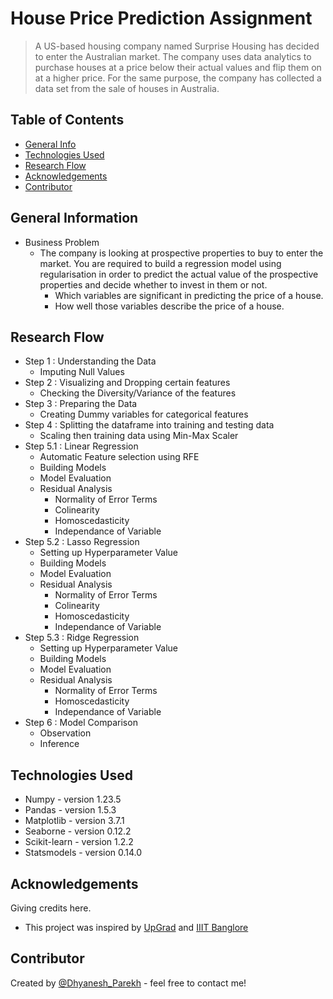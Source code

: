 # House Price Prediction Assignment
> A US-based housing company named Surprise Housing has decided to enter the Australian market. The company uses data analytics to purchase houses at a price below their actual values and flip them on at a higher price. For the same purpose, the company has collected a data set from the sale of houses in Australia.


## Table of Contents
* [General Info](#general-information)
* [Technologies Used](#technologies-used)
* [Research Flow](#research-flow)
* [Acknowledgements](#acknowledgements)
* [Contributor](#contributor)

<!-- You can include any other section that is pertinent to your problem -->

## General Information
- Business Problem
  -  The company is looking at prospective properties to buy to enter the market. You are required to build a regression model using regularisation in order to predict the actual value of the prospective properties and decide whether to invest in them or not.
      - Which variables are significant in predicting the price of a house.
      - How well those variables describe the price of a house.

<!-- You don't have to answer all the questions - just the ones relevant to your project. -->

## Research Flow
- Step 1 : Understanding the Data
    - Imputing Null Values
- Step 2 : Visualizing and Dropping certain features
    - Checking the Diversity/Variance of the features
- Step 3 : Preparing the Data
    - Creating Dummy variables for categorical features
- Step 4 : Splitting the dataframe into training and testing data
    - Scaling then training data using Min-Max Scaler
- Step 5.1 : Linear Regression
    - Automatic Feature selection using RFE
    - Building Models
    - Model Evaluation
    - Residual Analysis
      - Normality of Error Terms
      - Colinearity
      - Homoscedasticity
      - Independance of Variable
- Step 5.2 : Lasso Regression
    - Setting up Hyperparameter Value
    - Building Models
    - Model Evaluation
    - Residual Analysis
      - Normality of Error Terms
      - Colinearity
      - Homoscedasticity
      - Independance of Variable
- Step 5.3 : Ridge Regression
    - Setting up Hyperparameter Value
    - Building Models
    - Model Evaluation
    - Residual Analysis
      - Normality of Error Terms
      - Homoscedasticity
      - Independance of Variable
- Step 6 : Model Comparison
    - Observation
    - Inference

<!-- You don't have to answer all the questions - just the ones relevant to your project. -->


## Technologies Used
- Numpy - version 1.23.5
- Pandas - version 1.5.3
- Matplotlib - version 3.7.1
- Seaborne - version 0.12.2
- Scikit-learn - version 1.2.2
- Statsmodels - version 0.14.0


<!-- As the libraries versions keep on changing, it is recommended to mention the version of library used in this project -->

## Acknowledgements
Giving credits here.
- This project was inspired by [UpGrad](https://ww2.upgrad.com/?_gl=1*1a6yjvu*_ga*MTY4NTk0NDA2Ny4xNjk4MDg2ODEw*_ga_HVXPGHVCS0*MTY5ODA4NjgwOS4xLjAuMTY5ODA4NjgwOS42MC4wLjA.&user_uuid=478408e8-483a-4336-8184-9025c279e0af&combination_id=2) and [IIIT Banglore](https://www.iiitb.ac.in/)


## Contributor
Created by [@Dhyanesh_Parekh](https://github.com/dhyanesh-parekh) - feel free to contact me!


<!-- Optional -->
<!-- ## License -->
<!-- This project is open source and available under the [... License](). -->

<!-- You don't have to include all sections - just the one's relevant to your project -->
